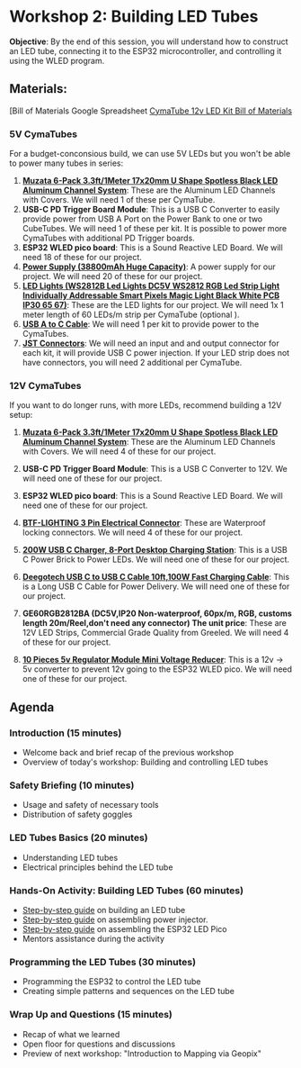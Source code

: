 # Workshop 2: Building LED Tubes

**Objective**: By the end of this session, you will understand how to construct an LED tube, connecting it to the ESP32 microcontroller, and controlling it using the WLED program.

## Materials:

[Bill of Materials Google Spreadsheet
[CymaTube 12v LED Kit Bill of Materials](https://docs.google.com/spreadsheets/d/13lXfaKDpZpO9bKg4p8Jv9w2FjBJL2ZVyVSb-0JvHfJc/edit?usp=sharing)  

### 5V CymaTubes
For a budget-conconsious build, we can use 5V LEDs but you won't be able to power many tubes in series:
1. **[Muzata 6-Pack 3.3ft/1Meter 17x20mm U Shape Spotless Black LED Aluminum Channel System](https://www.amazon.com/Muzata-Aluminum-Channel-System-Diffuser/dp/B08B3TPN9D)**: These are the Aluminum LED Channels with Covers. We will need 1 of these per CymaTube.
2. **USB-C PD Trigger Board Module**: This is a USB C Converter to easily provide power from USB A Port on the Power Bank to one or two CubeTubes. We will need 1 of these per kit.
It is possible to power more CymaTubes with additional PD Trigger boards.
3. **ESP32 WLED pico board**: This is a Sound Reactive LED Board. We will need 18 of these for our project.
4. **[Power Supply (38800mAh Huge Capacity)](https://www.amazon.com/dp/B0BPST8KKZ?psc=1&smid=A6LW2T8RHHN52&ref_=chk_typ_imgToDp)**: A power supply for our project. We will need 20 of these for our project.
5. **[LED Lights (WS2812B Led Lights DC5V WS2812 RGB Led Strip Light Individually Addressable Smart Pixels Magic Light Black White PCB IP30 65 67)](https://www.aliexpress.us/item/2251801850504415.html?spm=a2g0o.order_detail.order_detail_item.2.5303f19c6AHCmr&gatewayAdapt=glo2usa)**: These are the LED lights for our project. We will need 1x 1 meter length of 60 LEDs/m strip per CymaTube (optional ).
6. **[USB A to C Cable](https://www.amazon.com/gp/product/B07T8FL51T/ref=ox_sc_act_title_2?smid=A1OHX1ZYWFEJ99&psc=1)**: We will need 1 per kit to provide power to the CymaTubes.
7. **[JST Connectors](https://www.amazon.com/gp/product/B01DC0KIT2/ref=ox_sc_act_title_1?smid=A35UAT07QG3EC6&psc=1)**: We will need an input and and output connector for each kit, it will provide USB C power injection. If your LED strip does not have connectors, you will need 2 additional per CymaTube.


### 12V CymaTubes
If you want to do longer runs, with more LEDs, recommend building a 12V setup:

1. **[Muzata 6-Pack 3.3ft/1Meter 17x20mm U Shape Spotless Black LED Aluminum Channel System](https://www.amazon.com/Muzata-Aluminum-Channel-System-Diffuser/dp/B08B3TPN9D)**: These are the Aluminum LED Channels with Covers. We will need 4 of these for our project.
2. **USB-C PD Trigger Board Module**: This is a USB C Converter to 12V. We will need one of these for our project.
3. **ESP32 WLED pico board**: This is a Sound Reactive LED Board. We will need one of these for our project.
4. **[BTF-LIGHTING 3 Pin Electrical Connector](https://www.amazon.com/BTF-LIGHTING-Electrical-Connector-Waterproof/dp/B07DPN9MMZ)**: These are Waterproof locking connectors. We will need 4 of these for our project.
5. **[200W USB C Charger, 8-Port Desktop Charging Station](https://www.amazon.com/Charger-Desktop-Charging-Compatible-MacBook/dp/B09J2KHQKY)**: This is a USB C Power Brick to Power LEDs. We will need one of these for our project.
6. **[Deegotech USB C to USB C Cable 10ft,100W Fast Charging Cable](https://www.amazon.com/Deegotech-Charging-Compatible-MacBook-Sumsung/dp/B07XXYMM1H)**: This is a Long USB C Cable for Power Delivery. We will need one of these for our project.

7. **GE60RGB2812BA (DC5V,IP20 Non-waterproof, 60px/m, RGB, customs length 20m/Reel,don't need any connector) The unit price**: These are 12V LED Strips, Commercial Grade Quality from Greeled. We will need 4 of these for our project.
8. **[10 Pieces 5v Regulator Module Mini Voltage Reducer](https://www.amazon.com/Regulator-Module-Voltage-Reducer-Transformer/dp/B085TGYJQF)**: This is a 12v -> 5v converter to prevent 12v going to the ESP32 WLED pico. We will need one of these for our project.

## Agenda

### Introduction (15 minutes)
- Welcome back and brief recap of the previous workshop
- Overview of today's workshop: Building and controlling LED tubes

### Safety Briefing (10 minutes)
- Usage and safety of necessary tools
- Distribution of safety goggles

### LED Tubes Basics (20 minutes)
- Understanding LED tubes
- Electrical principles behind the LED tube

### Hands-On Activity: Building LED Tubes (60 minutes)
- [Step-by-step guide](/instructions-cymatube.md) on building an LED tube
- [Step-by-step guide](/instructions=power-injector.md) on assembling power injector.
- [Step-by-step guide](/instructions-wled-pico.md) on assembling the ESP32 LED Pico
- Mentors assistance during the activity

### Programming the LED Tubes (30 minutes)
- Programming the ESP32 to control the LED tube
- Creating simple patterns and sequences on the LED tube

### Wrap Up and Questions (15 minutes)
- Recap of what we learned
- Open floor for questions and discussions
- Preview of next workshop: "Introduction to Mapping via Geopix"

